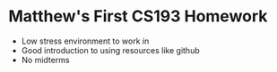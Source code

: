 # Matthew's First CS193 Homework
- Low stress environment to work in
- Good introduction to using resources like github
- No midterms
